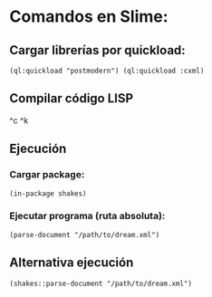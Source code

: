 # Comandos en Slime: #

## Cargar librerías por quickload: ##
`
(ql:quickload "postmodern")
(ql:quickload :cxml)
`

## Compilar código LISP ##
^c ^k

## Ejecución ##
### Cargar package: ###
`(in-package shakes)`

### Ejecutar programa (ruta absoluta): ###
`(parse-document "/path/to/dream.xml")`

## Alternativa ejecución ##
`(shakes::parse-document "/path/to/dream.xml")`